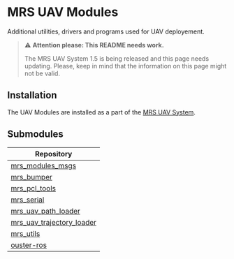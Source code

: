 # MRS UAV Modules

Additional utilities, drivers and programs used for UAV deployement.

> :warning: **Attention please: This README needs work.**
>
> The MRS UAV System 1.5 is being released and this page needs updating. Please, keep in mind that the information on this page might not be valid.

## Installation

The UAV Modules are installed as a part of the [MRS UAV System](https://github.com/ctu-mrs/mrs_uav_system#installation).

## Submodules

| Repository                                                                                |
|-------------------------------------------------------------------------------------------|
| [mrs_modules_msgs](https://github.com/ctu-mrs/mrs_modules_msgs)                           |
| [mrs_bumper](https://github.com/ctu-mrs/mrs_bumper)                                       |
| [mrs_pcl_tools](https://github.com/ctu-mrs/mrs_pcl_tools)                                 |
| [mrs_serial](https://github.com/ctu-mrs/mrs_serial)                                       |
| [mrs_uav_path_loader](https://github.com/ctu-mrs/mrs_uav_path_loader)                     |
| [mrs_uav_trajectory_loader](https://github.com/ctu-mrs/mrs_uav_trajectory_loader)         |
| [mrs_utils](https://github.com/ctu-mrs/mrs_utils)                                         |
| [ouster-ros](https://github.com/ctu-mrs/ouster-ros)                                       |
